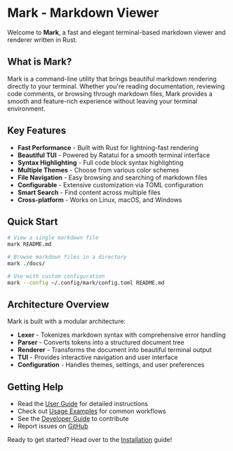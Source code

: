 # Mark - Markdown Viewer

Welcome to **Mark**, a fast and elegant terminal-based markdown viewer and renderer written in Rust.

## What is Mark?

Mark is a command-line utility that brings beautiful markdown rendering directly to your terminal. Whether you're reading documentation, reviewing code comments, or browsing through markdown files, Mark provides a smooth and feature-rich experience without leaving your terminal environment.

## Key Features

- **Fast Performance** - Built with Rust for lightning-fast rendering
- **Beautiful TUI** - Powered by Ratatui for a smooth terminal interface
- **Syntax Highlighting** - Full code block syntax highlighting
- **Multiple Themes** - Choose from various color schemes
- **File Navigation** - Easy browsing and searching of markdown files
- **Configurable** - Extensive customization via TOML configuration
- **Smart Search** - Find content across multiple files
- **Cross-platform** - Works on Linux, macOS, and Windows

## Quick Start

```bash
# View a single markdown file
mark README.md

# Browse markdown files in a directory
mark ./docs/

# Use with custom configuration
mark --config ~/.config/mark/config.toml README.md
```

## Architecture Overview

Mark is built with a modular architecture:

- **Lexer** - Tokenizes markdown syntax with comprehensive error handling
- **Parser** - Converts tokens into a structured document tree
- **Renderer** - Transforms the document into beautiful terminal output
- **TUI** - Provides interactive navigation and user interface
- **Configuration** - Handles themes, settings, and user preferences

## Getting Help

- Read the [User Guide](user-guide/installation.md) for detailed instructions
- Check out [Usage Examples](user-guide/usage.md) for common workflows
- See the [Developer Guide](developer/contributing.md) to contribute
- Report issues on [GitHub](https://github.com/Pazl27/mark)

Ready to get started? Head over to the [Installation](user-guide/installation.md) guide!
